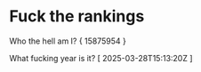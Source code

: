 # Fuck the rankings

Who the hell am I?
{ 15875954 }

What fucking year is it?
[ 2025-03-28T15:13:20Z ]
